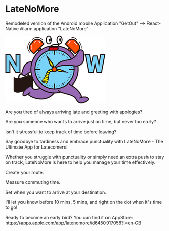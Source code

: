 # LateNoMore
Remodeled version of the Android mobile Application "GetOut" --> React-Native Alarm application "LateNoMore"

![App img](./resources/getout_logo.png)


Are you tired of always arriving late and greeting with apologies?

Are you someone who wants to arrive just on time, but never too early?

Isn't it stressful to keep track of time before leaving?


Say goodbye to tardiness and embrace punctuality with LateNoMore - The Ultimate App for Latecomers!

Whether you struggle with punctuality or simply need an extra push to stay on track, LateNoMore is here to help you manage your time effectively.


Create your route.

Measure commuting time.

Set when you want to arrive at your destination.

I'll let you know before 10 mins, 5 mins, and right on the dot when it's time to go!


Ready to become an early bird?
You can find it on AppStore: https://apps.apple.com/app/latenomore/id6450917058?l=en-GB 

